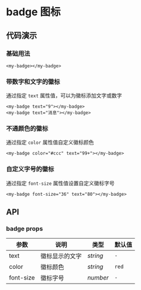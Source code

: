 # badge 图标

## 代码演示

### 基础用法
```
<my-badge></my-badge>
```

### 带数字和文字的徽标
通过指定 `text` 属性值，可以为徽标添加文字或数字

```text
<my-badge text="9"></my-badge>
<my-badge text="消息"></my-badge>
```

### 不通颜色的徽标
通过指定 `color` 属性值自定义徽标颜色

```
<my-badge color="#ccc" text="99+"></my-badge>
```

### 自定义字号的徽标
通过指定 `font-size` 属性值设置自定义徽标字号

```
<my-badge font-size="36" text="80"></my-badge>
```

## API
### badge props
|参数|说明|类型|默认值|
|---|----|---|------|
|text|徽标显示的文字|_string_|`-`|
|color|徽标颜色|_string_|`red`|
|font-size|徽标字号|_number_|`-`|
